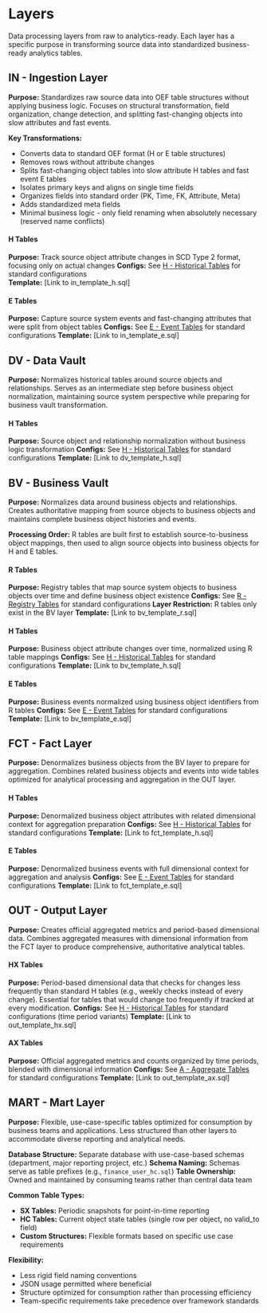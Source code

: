 # Layers

Data processing layers from raw to analytics-ready. Each layer has a specific purpose in transforming source data into standardized business-ready analytics tables.

## IN - Ingestion Layer

**Purpose:** Standardizes raw source data into OEF table structures without applying business logic. Focuses on structural transformation, field organization, change detection, and splitting fast-changing objects into slow attributes and fast events.

**Key Transformations:**
- Converts data to standard OEF format (H or E table structures)
- Removes rows without attribute changes
- Splits fast-changing object tables into slow attribute H tables and fast event E tables
- Isolates primary keys and aligns on single time fields
- Organizes fields into standard order (PK, Time, FK, Attribute, Meta)
- Adds standardized meta fields
- Minimal business logic - only field renaming when absolutely necessary (reserved name conflicts)

#### H Tables

**Purpose:** Track source object attribute changes in SCD Type 2 format, focusing only on actual changes
**Configs:** See [H - Historical Tables](table-types.md#h-historical-tables) for standard configurations  
**Template:** [Link to in_template_h.sql]

#### E Tables

**Purpose:** Capture source system events and fast-changing attributes that were split from object tables
**Configs:** See [E - Event Tables](table-types.md#e-event-tables) for standard configurations
**Template:** [Link to in_template_e.sql]

## DV - Data Vault

**Purpose:** Normalizes historical tables around source objects and relationships. Serves as an intermediate step before business object normalization, maintaining source system perspective while preparing for business vault transformation.

#### H Tables

**Purpose:** Source object and relationship normalization without business logic transformation
**Configs:** See [H - Historical Tables](table-types.md#h-historical-tables) for standard configurations
**Template:** [Link to dv_template_h.sql]

## BV - Business Vault

**Purpose:** Normalizes data around business objects and relationships. Creates authoritative mapping from source objects to business objects and maintains complete business object histories and events.

**Processing Order:** R tables are built first to establish source-to-business object mappings, then used to align source objects into business objects for H and E tables.

#### R Tables

**Purpose:** Registry tables that map source system objects to business objects over time and define business object existence
**Configs:** See [R - Registry Tables](table-types.md#r-registry-tables) for standard configurations
**Layer Restriction:** R tables only exist in the BV layer
**Template:** [Link to bv_template_r.sql]

#### H Tables

**Purpose:** Business object attribute changes over time, normalized using R table mappings
**Configs:** See [H - Historical Tables](table-types.md#h-historical-tables) for standard configurations
**Template:** [Link to bv_template_h.sql]

#### E Tables

**Purpose:** Business events normalized using business object identifiers from R tables
**Configs:** See [E - Event Tables](table-types.md#e-event-tables) for standard configurations
**Template:** [Link to bv_template_e.sql]

## FCT - Fact Layer

**Purpose:** Denormalizes business objects from the BV layer to prepare for aggregation. Combines related business objects and events into wide tables optimized for analytical processing and aggregation in the OUT layer.

#### H Tables

**Purpose:** Denormalized business object attributes with related dimensional context for aggregation preparation
**Configs:** See [H - Historical Tables](table-types.md#h-historical-tables) for standard configurations
**Template:** [Link to fct_template_h.sql]

#### E Tables

**Purpose:** Denormalized business events with full dimensional context for aggregation and analysis
**Configs:** See [E - Event Tables](table-types.md#e-event-tables) for standard configurations
**Template:** [Link to fct_template_e.sql]

## OUT - Output Layer

**Purpose:** Creates official aggregated metrics and period-based dimensional data. Combines aggregated measures with dimensional information from the FCT layer to produce comprehensive, authoritative analytical tables.

#### HX Tables

**Purpose:** Period-based dimensional data that checks for changes less frequently than standard H tables (e.g., weekly checks instead of every change). Essential for tables that would change too frequently if tracked at every modification.
**Configs:** See [H - Historical Tables](table-types.md#h-historical-tables) for standard configurations (time period variants)
**Template:** [Link to out_template_hx.sql]

#### AX Tables

**Purpose:** Official aggregated metrics and counts organized by time periods, blended with dimensional information
**Configs:** See [A - Aggregate Tables](table-types.md#a-aggregate-tables) for standard configurations
**Template:** [Link to out_template_ax.sql]

## MART - Mart Layer

**Purpose:** Flexible, use-case-specific tables optimized for consumption by business teams and applications. Less structured than other layers to accommodate diverse reporting and analytical needs.

**Database Structure:** Separate database with use-case-based schemas (department, major reporting project, etc.)
**Schema Naming:** Schemas serve as table prefixes (e.g., `finance_user_hc.sql`)
**Table Ownership:** Owned and maintained by consuming teams rather than central data team

**Common Table Types:**
- **SX Tables:** Periodic snapshots for point-in-time reporting
- **HC Tables:** Current object state tables (single row per object, no valid_to field)
- **Custom Structures:** Flexible formats based on specific use case requirements

**Flexibility:**
- Less rigid field naming conventions
- JSON usage permitted where beneficial
- Structure optimized for consumption rather than processing efficiency
- Team-specific requirements take precedence over framework standards